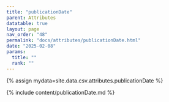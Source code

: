 ```yaml
---
title: "publicationDate"
parent: Attributes
datatable: true
layout: page
nav_order: "48"
permalink: "docs/attributes/publicationDate.html"
date: "2025-02-08"
params:
  title: ""
  rank: ""
---
```

{% assign mydata=site.data.csv.attributes.publicationDate %} 

{% include content/publicationDate.md %}

